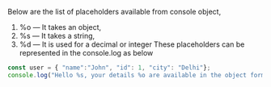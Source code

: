 
  Below are the list of placeholders available from console object,
  1. %o — It takes an object,
  2. %s — It takes a string,
  3. %d — It is used for a decimal or integer
  These placeholders can be represented in the console.log as below

  ```javascript
  const user = { "name":"John", "id": 1, "city": "Delhi"};
  console.log("Hello %s, your details %o are available in the object form", "John", user); // Hello John, your details {name: "John", id: 1, city: "Delhi"} are available in object
  ```
